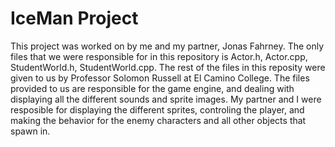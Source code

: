 # IceMan Project

This project was worked on by me and my partner, Jonas Fahrney.
The only files that we were responsible for in this repository is Actor.h, Actor.cpp, StudentWorld.h, StudentWorld.cpp.
The rest of the files in this reposity were given to us by Professor Solomon Russell at El Camino College.
The files provided to us are responsible for the game engine, and dealing with displaying all the different sounds and sprite images.
My partner and I were resposible for displaying the different sprites, controling the player, and making the behavior for the enemy characters and all other objects that spawn in.
